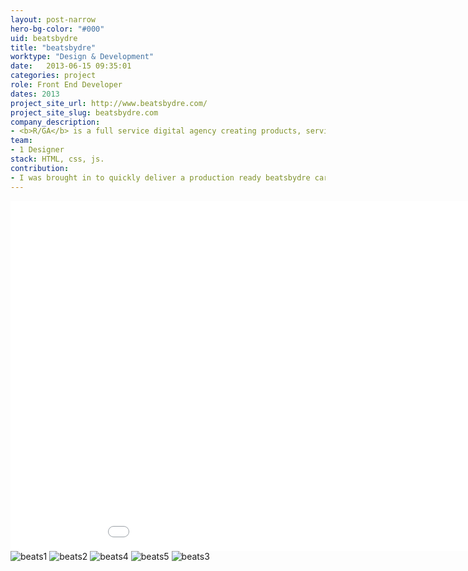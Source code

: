 ```yaml
---
layout: post-narrow
hero-bg-color: "#000"
uid: beatsbydre
title: "beatsbydre"
worktype: "Design & Development"
date:   2013-06-15 09:35:01
categories: project
role: Front End Developer
dates: 2013
project_site_url: http://www.beatsbydre.com/
project_site_slug: beatsbydre.com
company_description:
- <b>R/GA</b> is a full service digital agency creating products, services and communications to help grow client's businesses in the connected age.
team:
- 1 Designer
stack: HTML, css, js.
contribution:
- I was brought in to quickly deliver a production ready beatsbydre carousel in 2 days given just a few assets.  It had to be responsive and have 'cool or soft' transitions.  I experimented with timings and delays between background and foreground fades to achieve a smooth ambient reveal feeling.
---
```


<div class="showcase ">
  <div class="videoWrapper">
    <iframe src="//player.vimeo.com/video/71510303" width="1000" height="560" frameborder="0"> </iframe>
  </div>
  <img src="/img/beatsbydre/beats1.jpg" alt="beats1">
  <img src="/img/beatsbydre/beats2.jpg" alt="beats2">
  <img src="/img/beatsbydre/beats4.jpg" alt="beats4">
  <img src="/img/beatsbydre/beats5.jpg" alt="beats5">
  <img src="/img/beatsbydre/beats3.jpg" alt="beats3">
</div>
